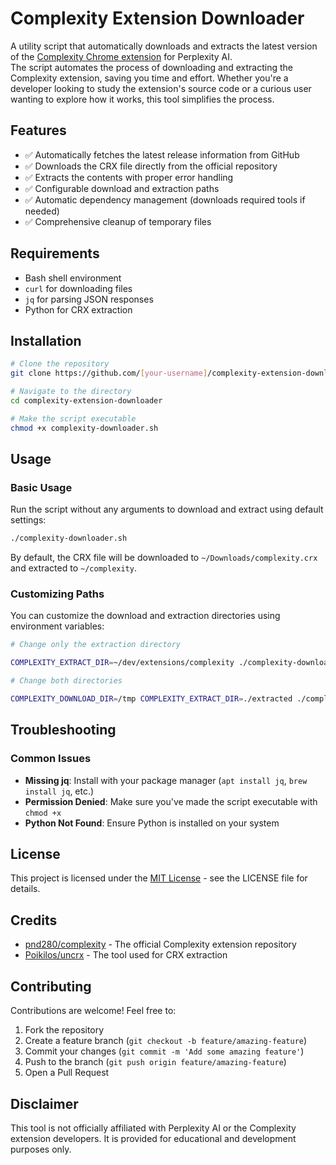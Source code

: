 # Complexity Extension Downloader

A utility script that automatically downloads and extracts the latest version of the [Complexity Chrome extension](https://github.com/pnd280/complexity) for Perplexity AI.  
The script automates the process of downloading and extracting the Complexity extension, saving you time and effort. 
Whether you're a developer looking to study the extension's source code or a curious 
user wanting to explore how it works, this tool simplifies the process.

## Features

- ✅ Automatically fetches the latest release information from GitHub
- ✅ Downloads the CRX file directly from the official repository
- ✅ Extracts the contents with proper error handling
- ✅ Configurable download and extraction paths
- ✅ Automatic dependency management (downloads required tools if needed)
- ✅ Comprehensive cleanup of temporary files


## Requirements

- Bash shell environment
- `curl` for downloading files
- `jq` for parsing JSON responses
- Python for CRX extraction

## Installation

```bash
# Clone the repository
git clone https://github.com/[your-username]/complexity-extension-downloader.git

# Navigate to the directory
cd complexity-extension-downloader

# Make the script executable
chmod +x complexity-downloader.sh
```

## Usage

### Basic Usage


Run the script without any arguments to download and extract using default settings:

```bash
./complexity-downloader.sh
```

By default, the CRX file will be downloaded to `~/Downloads/complexity.crx` and extracted to `~/complexity`.

### Customizing Paths

You can customize the download and extraction directories using environment variables:


```bash
# Change only the extraction directory

COMPLEXITY_EXTRACT_DIR=~/dev/extensions/complexity ./complexity-downloader.sh

# Change both directories

COMPLEXITY_DOWNLOAD_DIR=/tmp COMPLEXITY_EXTRACT_DIR=./extracted ./complexity-downloader.sh
```

## Troubleshooting

### Common Issues

- **Missing jq**: Install with your package manager (`apt install jq`, `brew install jq`, etc.)
- **Permission Denied**: Make sure you've made the script executable with `chmod +x`
- **Python Not Found**: Ensure Python is installed on your system

## License

This project is licensed under the [MIT License](LICENSE) - see the LICENSE file for details.

## Credits

- [pnd280/complexity](https://github.com/pnd280/complexity) - The official Complexity extension repository
- [Poikilos/uncrx](https://github.com/Poikilos/uncrx) - The tool used for CRX extraction

## Contributing

Contributions are welcome! Feel free to:

1. Fork the repository
2. Create a feature branch (`git checkout -b feature/amazing-feature`)
3. Commit your changes (`git commit -m 'Add some amazing feature'`)
4. Push to the branch (`git push origin feature/amazing-feature`)
5. Open a Pull Request

## Disclaimer

This tool is not officially affiliated with Perplexity AI or the Complexity extension developers. 
It is provided for educational and development purposes only.

